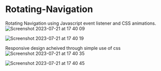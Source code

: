 # Rotating-Navigation

Rotating Navigation using Javascript event listener and CSS animations. 
![Screenshot 2023-07-21 at 17 40 09](https://github.com/DpkaLim/Rotating-Navigation/assets/120406810/fd294584-6e75-4f6b-9ff6-6bc7d5de01d1)

![Screenshot 2023-07-21 at 17 40 19](https://github.com/DpkaLim/Rotating-Navigation/assets/120406810/d20a29c1-5f7c-4d82-b8e4-95780d605594)

Responsive design acheived through simple use of css
![Screenshot 2023-07-21 at 17 40 35](https://github.com/DpkaLim/Rotating-Navigation/assets/120406810/ff48b11f-776e-4a74-a6ae-495be8ea1a94)

![Screenshot 2023-07-21 at 17 40 45](https://github.com/DpkaLim/Rotating-Navigation/assets/120406810/6af79b34-9c69-4121-912f-e17706e00cc5)
